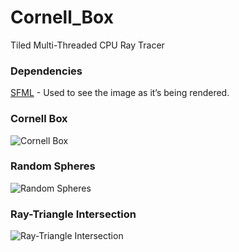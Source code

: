 # Cornell_Box
Tiled Multi-Threaded CPU Ray Tracer

### Dependencies

[SFML](https://www.sfml-dev.org/) - Used to see the image as it’s being rendered.


### Cornell Box
![Cornell Box](https://user-images.githubusercontent.com/50461188/57477632-beaaf500-72b6-11e9-9ff4-66afc176ff00.PNG)

### Random Spheres
![Random Spheres](https://user-images.githubusercontent.com/50461188/57477628-ba7ed780-72b6-11e9-83f2-d3261377cb52.jpg)

### Ray-Triangle Intersection
![Ray-Triangle Intersection](https://user-images.githubusercontent.com/50461188/57477595-a509ad80-72b6-11e9-8b00-75a2bdc852e7.png)
